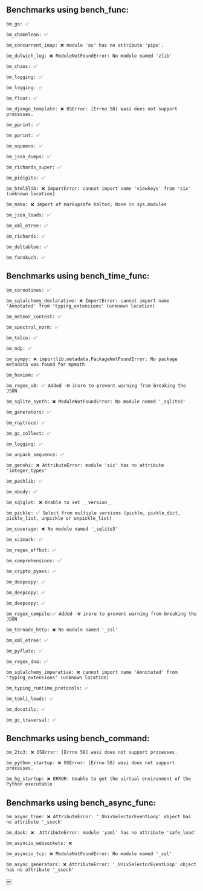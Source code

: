 ## Benchmarks using bench_func:
    bm_go: ✅

    bm_chameleon: ✅

    bm_concurrent_imap: ❌ module 'os' has no attribute 'pipe'.

    bm_dulwich_log: ❌ ModuleNotFoundError: No module named 'zlib'

    bm_chaos: ✅

    bm_logging: ✅

    bm_logging: ✅

    bm_float: ✅

    bm_django_template: ❌ OSError: [Errno 58] wasi does not support processes.

    bm_pprint: ✅

    bm_pprint: ✅

    bm_nqueens: ✅

    bm_json_dumps: ✅

    bm_richards_super: ✅

    bm_pidigits: ✅

    bm_html5lib: ❌ ImportError: cannot import name 'viewkeys' from 'six' (unknown location)

    bm_mako: ❌ import of markupsafe halted; None in sys.modules

    bm_json_loads: ✅

    bm_xml_etree: ✅

    bm_richards: ✅

    bm_deltablue: ✅

    bm_fannkuch: ✅

## Benchmarks using bench_time_func:
    bm_coroutines: ✅

    bm_sqlalchemy_declarative: ❌ ImportError: cannot import name 'Annotated' from 'typing_extensions' (unknown location)

    bm_meteor_contest: ✅

    bm_spectral_norm: ✅

    bm_telco: ✅

    bm_mdp: ✅

    bm_sympy: ❌ importlib.metadata.PackageNotFoundError: No package metadata was found for mpmath

    bm_hexiom: ✅

    bm_regex_v8: ✅ Added -W inore to prevent warning from breaking the JSON

    bm_sqlite_synth: ❌ ModuleNotFoundError: No module named '_sqlite3'

    bm_generators: ✅

    bm_raytrace: ✅

    bm_gc_collect: ✅

    bm_logging: ✅

    bm_unpack_sequence: ✅

    bm_genshi: ❌ AttributeError: module 'six' has no attribute 'integer_types'

    bm_pathlib: ✅

    bm_nbody: ✅

    bm_sqlglot: ❌ Unable to set __version__

    bm_pickle: ✅ Select from multiple versions (pickle, pickle_dict, pickle_list, unpickle or unpickle_list)

    bm_coverage: ❌ No module named '_sqlite3'

    bm_scimark: ✅

    bm_regex_effbot: ✅

    bm_comprehensions: ✅

    bm_crypto_pyaes: ✅

    bm_deepcopy: ✅

    bm_deepcopy: ✅

    bm_deepcopy: ✅

    bm_regex_compile:✅ Added -W inore to prevent warning from breaking the JSON

    bm_tornado_http: ❌ No module named '_ssl'

    bm_xml_etree: ✅

    bm_pyflate: ✅

    bm_regex_dna: ✅

    bm_sqlalchemy_imperative: ❌ cannot import name 'Annotated' from 'typing_extensions' (unknown location)

    bm_typing_runtime_protocols: ✅

    bm_tomli_loads: ✅

    bm_docutils: ✅

    bm_gc_traversal: ✅

## Benchmarks using bench_command:
    bm_2to3: ❌ OSError: [Errno 58] wasi does not support processes.

    bm_python_startup: ❌ OSError: [Errno 58] wasi does not support processes.

    bm_hg_startup: ❌ ERROR: Unable to get the virtual environment of the Python executable


## Benchmarks using bench_async_func:
    bm_async_tree: ❌ AttributeError: '_UnixSelectorEventLoop' object has no attribute '_ssock'

    bm_dask: ❌  AttributeError: module 'yaml' has no attribute 'safe_load'

    bm_asyncio_websockets: ❌ 

    bm_asyncio_tcp: ❌ ModuleNotFoundError: No module named '_ssl'

    bm_async_generators: ❌ AttributeError: '_UnixSelectorEventLoop' object has no attribute '_ssock'

￼
